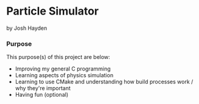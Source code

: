 # Particle Simulator
by Josh Hayden

### Purpose
This purpose(s) of this project are below:
* Improving my general C programming
* Learning aspects of physics simulation
* Learning to use CMake and understanding how build processes work / why they're important
* Having fun (optional)
